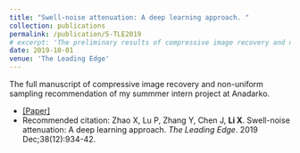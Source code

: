 ```yaml
---
title: "Swell-noise attenuation: A deep learning approach. "
collection: publications
permalink: /publication/5-TLE2019
# excerpt: 'The preliminary results of compressive image recovery and non-uniform sampling recommendation'
date: 2019-10-01
venue: 'The Leading Edge'
---
```

The full manuscript of compressive image recovery and non-uniform sampling recommendation of my summmer intern project at Anadarko.

* [[Paper]](https://library.seg.org/doi/full/10.1190/tle38120934.1)
* Recommended citation: 
Zhao X, Lu P, Zhang Y, Chen J, **Li X**. Swell-noise attenuation: A deep learning approach. *The Leading Edge*. 2019 Dec;38(12):934-42. 
